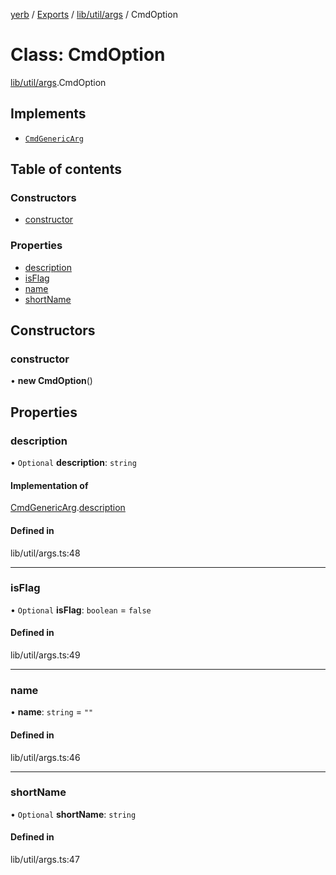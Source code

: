 [yerb](../README.md) / [Exports](../modules.md) / [lib/util/args](../modules/lib_util_args.md) / CmdOption

# Class: CmdOption

[lib/util/args](../modules/lib_util_args.md).CmdOption

## Implements

- [`CmdGenericArg`](../interfaces/lib_util_args.CmdGenericArg.md)

## Table of contents

### Constructors

- [constructor](lib_util_args.CmdOption.md#constructor)

### Properties

- [description](lib_util_args.CmdOption.md#description)
- [isFlag](lib_util_args.CmdOption.md#isflag)
- [name](lib_util_args.CmdOption.md#name)
- [shortName](lib_util_args.CmdOption.md#shortname)

## Constructors

### constructor

• **new CmdOption**()

## Properties

### description

• `Optional` **description**: `string`

#### Implementation of

[CmdGenericArg](../interfaces/lib_util_args.CmdGenericArg.md).[description](../interfaces/lib_util_args.CmdGenericArg.md#description)

#### Defined in

lib/util/args.ts:48

___

### isFlag

• `Optional` **isFlag**: `boolean` = `false`

#### Defined in

lib/util/args.ts:49

___

### name

• **name**: `string` = `""`

#### Defined in

lib/util/args.ts:46

___

### shortName

• `Optional` **shortName**: `string`

#### Defined in

lib/util/args.ts:47
